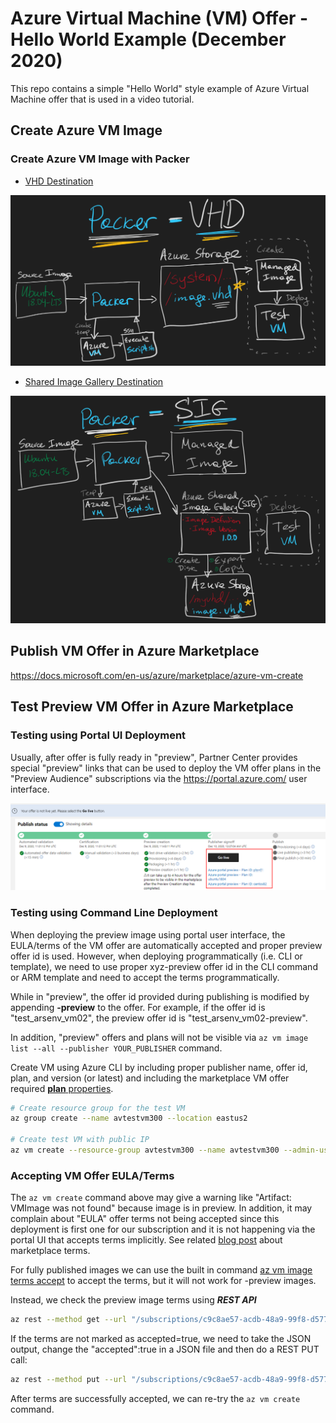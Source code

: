 # Azure Virtual Machine (VM) Offer - Hello World Example (December 2020)

This repo contains a simple "Hello World" style example of Azure Virtual Machine offer that is used in a video tutorial.

## Create Azure VM Image

### Create Azure VM Image with Packer

* [VHD Destination](packer/packer-vhd.md)

![Packer - VHD Destination](images/packer-vhd.png)

* [Shared Image Gallery Destination](packer/packer-sig.md)

![Packer - Shared Image Gallery Destination](images/packer-sig.png)

## Publish VM Offer in Azure Marketplace

<https://docs.microsoft.com/en-us/azure/marketplace/azure-vm-create>

## Test Preview VM Offer in Azure Marketplace

### Testing using Portal UI Deployment

Usually, after offer is fully ready in "preview", Partner Center provides special "preview" links that can be used to deploy the VM offer plans in the "Preview Audience" subscriptions via the <https://portal.azure.com/> user interface.

![Partner Center - Preview Links](images/preview-links.png)

### Testing using Command Line Deployment

When deploying the preview image using portal user interface, the EULA/terms of the VM offer are automatically accepted and proper preview offer id is used. However, when deploying programmatically (i.e. CLI or template), we need to use proper xyz-preview offer id in the CLI command or ARM template and need to accept the terms programmatically.

While in "preview", the offer id provided during publishing is modified by appending **-preview** to the offer. For example, if the offer id is "test_arsenv_vm02", the preview offer id is "test_arsenv_vm02-preview".

In addition, "preview" offers and plans will not be visible via ```az vm image list --all --publisher YOUR_PUBLISHER``` command.

Create VM using Azure CLI by including proper publisher name, offer id, plan, and version (or latest) and including the marketplace VM offer required [**plan** properties](https://docs.microsoft.com/en-us/cli/azure/vm?view=azure-cli-latest#az_vm_create-optional-parameters).

```bash
# Create resource group for the test VM
az group create --name avtestvm300 --location eastus2

# Create test VM with public IP
az vm create --resource-group avtestvm300 --name avtestvm300 --admin-username azureuser --admin-password "Password@123" --image PUBLISHER_NAME:test_arsenv_vm02-preview:ubuntu1804_byol:latest --plan-publisher PUBLISHER_NAME --plan-product test_arsenv_vm02-preview --plan-name ubuntu1804_byol
```

### Accepting VM Offer EULA/Terms

The ```az vm create``` command above may give a warning like "Artifact: VMImage was not found" because image is in preview. In addition, it may complain about "EULA" offer terms not being accepted since this deployment is first one for our subscription and it is not happening via the portal UI that accepts terms implicitly. See related [blog post](https://arsenvlad.medium.com/azure-marketplace-api-to-programmatically-review-and-accept-publisher-agreement-eula-3066a6c143dd) about marketplace terms.

For fully published images we can use the built in command [az vm image terms accept](https://docs.microsoft.com/en-us/cli/azure/vm/image/terms?view=azure-cli-latest) to accept the terms, but it will not work for -preview images.

Instead, we check the preview image terms using ***REST API***

```bash
az rest --method get --url "/subscriptions/c9c8ae57-acdb-48a9-99f8-d57704f18dee/providers/Microsoft.MarketplaceOrdering/offertypes/virtualmachine/publishers/PUBLISHER_NAME/offers/test_arsenv_vm02-preview/plans/ubuntu1804/agreements/current?api-version=2015-06-01"
```

If the terms are not marked as accepted=true, we need to take the JSON output, change the "accepted":true in a JSON file and then do a REST PUT call:

```bash
az rest --method put --url "/subscriptions/c9c8ae57-acdb-48a9-99f8-d57704f18dee/providers/Microsoft.MarketplaceOrdering/offertypes/virtualmachine/publishers/PUBLISHER_NAME/offers/test_arsenv_vm02-preview/plans/ubuntu1804/agreements/current?api-version=2015-06-01" --body @terms.json
```

After terms are successfully accepted, we can re-try the ```az vm create``` command.
